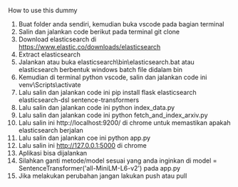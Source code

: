How to use this dummy
1. Buat folder anda sendiri, kemudian buka vscode pada bagian terminal
2. Salin dan jalankan code berikut pada terminal git clone 
3. Download elasticsearch di https://www.elastic.co/downloads/elasticsearch
4. Extract elasticsearch
5. Jalankan atau buka elasticsearch\bin\elasticsearch.bat atau elasticsearch berbentuk windows batch file didalam bin
6. Kemudian di terminal python vscode, salin dan jalankan code ini venv\Scripts\activate
7. Lalu salin dan jalankan code ini pip install flask elasticsearch elasticsearch-dsl sentence-transformers
8. Lalu salin dan jalankan code ini python index_data.py
9. Lalu salin dan jalankan code ini python fetch_and_index_arxiv.py
10. Lalu salin ini http://localhost:9200/ di chrome untuk memastikan apakah elasticsearch berjalan
11. Lalu salin dan jalankan coe ini python app.py
12. Lalu salin ini http://127.0.0.1:5000 di chrome
13. Aplikasi bisa dijalankan
14. Silahkan ganti metode/model sesuai yang anda inginkan di model = SentenceTransformer('all-MiniLM-L6-v2') pada app.py
15. Jika melakukan perubahan jangan lakukan push atau pull
